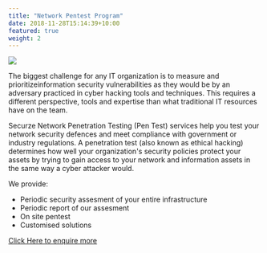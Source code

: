 ```yaml
---
title: "Network Pentest Program"
date: 2018-11-28T15:14:39+10:00
featured: true
weight: 2
---
```

<img src="https://www.teahub.io/photos/full/226-2263470_network-infrastructure.jpg">

The biggest challenge for any IT organization is to measure and prioritizeinformation security vulnerabilities as they would be by an adversary practiced in cyber hacking tools and techniques. This requires a different perspective, tools and expertise than what traditional IT resources have on the team.

Securze Network Penetration Testing (Pen Test) services help you test your network security defences and meet compliance with government or industry regulations. A penetration test (also known as ethical hacking) determines how well your organization's security policies protect your assets by trying to gain access to your network and information assets in the same way a cyber attacker would.

We provide:

+ Periodic security assesment of your entire infrastructure
+ Periodic report of our assesment
+ On site pentest
+ Customised solutions 

[Click Here to enquire more](https://forms.gle/8LwiF23jbytmdm4F6)

<script type="text/javascript">
    (function(c,l,a,r,i,t,y){
        c[a]=c[a]||function(){(c[a].q=c[a].q||[]).push(arguments)};
        t=l.createElement(r);t.async=1;t.src="https://www.clarity.ms/tag/"+i;
        y=l.getElementsByTagName(r)[0];y.parentNode.insertBefore(t,y);
    })(window, document, "clarity", "script", "agudmp1t06");
</script>

<!--Start of Tawk.to Script-->
<script type="text/javascript">
var Tawk_API=Tawk_API||{}, Tawk_LoadStart=new Date();
(function(){
var s1=document.createElement("script"),s0=document.getElementsByTagName("script")[0];
s1.async=true;
s1.src='https://embed.tawk.to/61faf3609bd1f31184daa810/1fqu4dcna';
s1.charset='UTF-8';
s1.setAttribute('crossorigin','*');
s0.parentNode.insertBefore(s1,s0);
})();
</script>
<!--End of Tawk.to Script-->